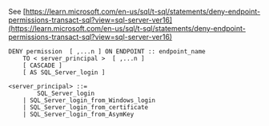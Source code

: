 See [https://learn.microsoft.com/en-us/sql/t-sql/statements/deny-endpoint-permissions-transact-sql?view=sql-server-ver16](https://learn.microsoft.com/en-us/sql/t-sql/statements/deny-endpoint-permissions-transact-sql?view=sql-server-ver16)
```
DENY permission  [ ,...n ] ON ENDPOINT :: endpoint_name  
    TO < server_principal >  [ ,...n ]  
    [ CASCADE ]  
    [ AS SQL_Server_login ]   
  
<server_principal> ::=   
        SQL_Server_login  
    | SQL_Server_login_from_Windows_login   
    | SQL_Server_login_from_certificate   
    | SQL_Server_login_from_AsymKey
```
